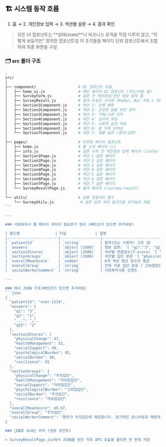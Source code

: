 ## 🏗️ 시스템 동작 흐름

1. 홈 → 2. 개인정보 입력 → 3. 섹션별 설문 → 4. 결과 확인

> 모든 UI 컴포넌트는 **상태(state)**나 비즈니스 로직을 직접 다루지 않고, “어떻게 보일지만” 정의한 컴포넌트임
> 이 조각들을 페이지 단위 컴포넌트에서 조합하여 최종 화면을 구성


### 🗂️ src 폴더 구조
```bash
.
src/
│
├── component/                   # UI 컴포넌트 모음
│   ├── home_ui.js               # 메인 페이지 UI 컴포넌트 (카드/버튼 등)
│   ├── SurveyForm.js            # 설문 전 개인정보/진단 정보 입력 폼
│   ├── SurveyResult.js          # 결과 리포트 시각화 (Radar, Bar 차트 + 피드백)
│   ├── Section1Component.js     # 섹션 1: 신체 변화
│   ├── Section2Component.js     # 섹션 2: 건강한 삶을 위한 관리
│   ├── Section3Component.js     # 섹션 3: 가족/사회 지지
│   ├── Section4Component.js     # 섹션 4: 심리적 부담
│   ├── Section5Component.js     # 섹션 5: 사회적 삶의 부담
│   ├── Section6Component.js     # 섹션 6: 암 이후 탄력성
│   └── Section7Component.js     # 섹션 7: 생활 습관 (절주/금연)
│
├── pages/                       # 라우팅 페이지 컴포넌트
│   ├── home.js                  # 홈 소개 페이지 (/)
│   ├── info.js                  # 설문 시작 전 개인정보 입력 페이지 (/info)
│   ├── Section1Page.js          # 섹션 1 설문 페이지
│   ├── Section2Page.js          # 섹션 2 설문 페이지
│   ├── Section3Page.js          # 섹션 3 설문 페이지
│   ├── Section4Page.js          # 섹션 4 설문 페이지
│   ├── Section5Page.js          # 섹션 5 설문 페이지
│   ├── Section6Page.js          # 섹션 6 설문 페이지
│   ├── Section7Page.js          # 섹션 7 설문 페이지
│   └── SurveyResultPage.js      # 결과 페이지 (/survey-result)
│
└── utils/                       # 공통 유틸리티 함수
    └── SurveyUtils.js            # 설문 답안 처리 알고리즘 모아놓은 파일
'''

---

### 사회복지사 웹 페이지 데이터 필요한거 정리 (빠트린거 있으면 추가바람)

| 필드명                | 타입             | 설명                                                         |
|-----------------------|------------------|--------------------------------------------------------------|
| `patientId`           | `string`         | 환자(또는 사용자) 고유 ID                                    |
| `answers`             | `object (JSON)`  | 원본 답변: `{ "q1":"3", "q2":"1", … }`                       |
| `sectionZScores`      | `object (JSON)`  | 섹션별 변환점수(T-score) `{ "physicalChange": 50, … }`        |
| `sectionGroups`       | `object (JSON)`  | 섹션별 집단 분류 `{ "physicalChange":"주의집단", … }`        |
| `overallMeanScore`    | `number`         | 6개 섹션 평균 점수의 평균                                     |
| `overallGroup`        | `string`         | 전체 지표 집단 분류 (`고위험집단`/`주의집단`/`저위험집단`)    |
| `socialWorkerComment` | `string`         | 사회복지사용 코멘트  

---

### 예시 JSON 구조(빠트린거 있으면 추가바람)
```json
{
  "patientId": "user-1234",
  "answers": {
    "q1": "3",
    "q2": "1",
    "...": "…",
    "q33": "2"
  },
  "sectionZScores": {
    "physicalChange": 47,
    "healthManagement": 52,
    "socialSupport": 49,
    "psychologicalBurden": 45,
    "socialBurden": 50,
    "resilience": 55
  },
  "sectionGroups": {
    "physicalChange": "주의집단",
    "healthManagement": "저위험집단",
    "socialSupport": "저위험집단",
    "psychologicalBurden": "고위험집단",
    "socialBurden": "주의집단",
    "resilience": "저위험집단"
  },
  "overallMeanScore": 49.67,
  "overallGroup": "주의집단",
  "socialWorkerComment": "환자가 주의집단에 해당합니다. 정기적인 모니터링과 예방적 지원이 권장됩니다."
}

### 💾DB로 보내는 위치 (권장 포인트)

> SurveyResultPage.jsx에서 JSON을 만든 직후 API 호출을 붙이면 한 번에 저장
